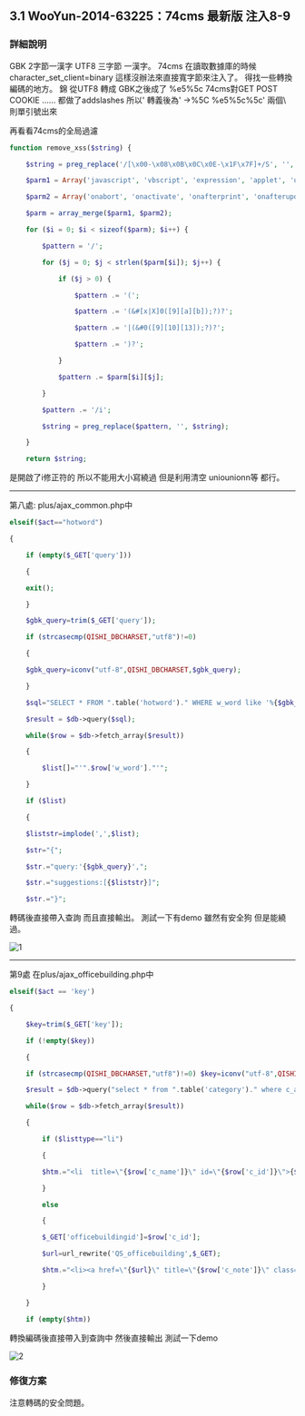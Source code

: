 ## 3.1 WooYun-2014-63225：74cms 最新版 注入8-9

### 詳細說明
GBK 2字節一漢字 UTF8 三字節 一漢字。
74cms 在讀取數據庫的時候 character_set_client=binary
這樣沒辦法來直接寬字節來注入了。
得找一些轉換編碼的地方。
錦 從UTF8 轉成 GBK之後成了 %e5%5c
74cms對GET POST COOKIE …… 都做了addslashes
所以' 轉義後為\'
->%5C %e5%5c%5c' 兩個\ 則單引號出來

再看看74cms的全局過濾

```php
function remove_xss($string) { 

    $string = preg_replace('/[\x00-\x08\x0B\x0C\x0E-\x1F\x7F]+/S', '', $string);

    $parm1 = Array('javascript', 'vbscript', 'expression', 'applet', 'union', 'xml', 'blink', 'link', 'script', 'embed', 'object', 'iframe', 'frame', 'frameset', 'ilayer', 'layer', 'bgsound', 'title', 'base');

    $parm2 = Array('onabort', 'onactivate', 'onafterprint', 'onafterupdate', 'onbeforeactivate', 'onbeforecopy', 'onbeforecut', 'onbeforedeactivate', 'onbeforeeditfocus', 'onbeforepaste', 'onbeforeprint', 'onbeforeunload', 'onbeforeupdate', 'onblur', 'onbounce', 'oncellchange', 'onchange', 'onclick', 'oncontextmenu', 'oncontrolselect', 'oncopy', 'oncut', 'ondataavailable', 'ondatasetchanged', 'ondatasetcomplete', 'ondblclick', 'ondeactivate', 'ondrag', 'ondragend', 'ondragenter', 'ondragleave', 'ondragover', 'ondragstart', 'ondrop', 'onerror', 'onerrorupdate', 'onfilterchange', 'onfinish', 'onfocus', 'onfocusin', 'onfocusout', 'onhelp', 'onkeydown', 'onkeypress', 'onkeyup', 'onlayoutcomplete', 'onload', 'onlosecapture', 'onmousedown', 'onmouseenter', 'onmouseleave', 'onmousemove', 'onmouseout', 'onmouseover', 'onmouseup', 'onmousewheel', 'onmove', 'onmoveend', 'onmovestart', 'onpaste', 'onpropertychange', 'onreadystatechange', 'onreset', 'onresize', 'onresizeend', 'onresizestart', 'onrowenter', 'onrowexit', 'onrowsdelete', 'onrowsinserted', 'onscroll', 'onselect', 'onselectionchange', 'onselectstart', 'onstart', 'onstop', 'onsubmit', 'onunload');

    $parm = array_merge($parm1, $parm2); 

    for ($i = 0; $i < sizeof($parm); $i++) { 

        $pattern = '/'; 

        for ($j = 0; $j < strlen($parm[$i]); $j++) { 

            if ($j > 0) { 

                $pattern .= '('; 

                $pattern .= '(&#[x|X]0([9][a][b]);?)?'; 

                $pattern .= '|(&#0([9][10][13]);?)?'; 

                $pattern .= ')?'; 

            }

            $pattern .= $parm[$i][$j]; 

        }

        $pattern .= '/i';

        $string = preg_replace($pattern, '', $string); 

    }

    return $string;
```

是開啟了i修正符的 所以不能用大小寫繞過 但是利用清空 uniounionn等 都行。

---

第八處: plus/ajax_common.php中

```php
elseif($act=="hotword")

{

    if (empty($_GET['query']))

    {

    exit();

    }

    $gbk_query=trim($_GET['query']);

    if (strcasecmp(QISHI_DBCHARSET,"utf8")!=0)

    {

    $gbk_query=iconv("utf-8",QISHI_DBCHARSET,$gbk_query);

    }

    $sql="SELECT * FROM ".table('hotword')." WHERE w_word like '%{$gbk_query}%' ORDER BY `w_hot` DESC LIMIT 0 , 10";

    $result = $db->query($sql);

    while($row = $db->fetch_array($result))

    {

        $list[]="'".$row['w_word']."'";

    }

    if ($list)

    {

    $liststr=implode(',',$list);

    $str="{";

    $str.="query:'{$gbk_query}',";

    $str.="suggestions:[{$liststr}]";

    $str.="}";
```

轉碼後直接帶入查詢 而且直接輸出。
測試一下有demo 雖然有安全狗 但是能繞過。


![1](https://raw.githubusercontent.com/dyeat/PDF/master/%E8%AB%96PHP%E5%B8%B8%E8%A6%8B%E7%9A%84%E6%BC%8F%E6%B4%9E/images/3/3.1/3.1-1.jpg)

---

第9處 在plus/ajax_officebuilding.php中

```php
elseif($act == 'key')

{

    $key=trim($_GET['key']);

    if (!empty($key))

    {

    if (strcasecmp(QISHI_DBCHARSET,"utf8")!=0) $key=iconv("utf-8",QISHI_DBCHARSET,$key);

    $result = $db->query("select * from ".table('category')." where c_alias='QS_officebuilding' AND c_name LIKE '%{$key}%' ");

    while($row = $db->fetch_array($result))

    {

        if ($listtype=="li")

        {

        $htm.="<li  title=\"{$row['c_name']}\" id=\"{$row['c_id']}\">{$row['c_name']}</li>";

        }

        else

        {

        $_GET['officebuildingid']=$row['c_id'];

        $url=url_rewrite('QS_officebuilding',$_GET);

        $htm.="<li><a href=\"{$url}\" title=\"{$row['c_note']}\" class=\"vtip\">{$row['c_name']}</a><span>{$row['stat_jobs']}</span></li>";

        }

    }

    if (empty($htm))
```

轉換編碼後直接帶入到查詢中 然後直接輸出
測試一下demo

![2](https://raw.githubusercontent.com/dyeat/PDF/master/%E8%AB%96PHP%E5%B8%B8%E8%A6%8B%E7%9A%84%E6%BC%8F%E6%B4%9E/images/3/3.1/3.1-2.jpg)


### 修復方案
注意轉碼的安全問題。